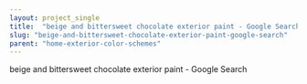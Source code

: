 ```yaml
---
layout: project_single
title:  "beige and bittersweet chocolate exterior paint - Google Search"
slug: "beige-and-bittersweet-chocolate-exterior-paint-google-search"
parent: "home-exterior-color-schemes"
---
```

beige and bittersweet chocolate exterior paint - Google Search